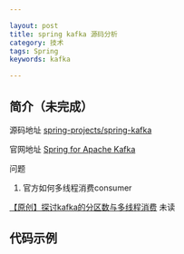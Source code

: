 ```yaml
---

layout: post
title: spring kafka 源码分析
category: 技术
tags: Spring
keywords: kafka

---
```


## 简介（未完成）


源码地址 [spring-projects/spring-kafka](https://github.com/spring-projects/spring-kafka)

官网地址 [Spring for Apache Kafka](https://spring.io/projects/spring-kafka)


问题

1. 官方如何多线程消费consumer


[【原创】探讨kafka的分区数与多线程消费](https://raising.iteye.com/blog/2252456) 未读

## 代码示例